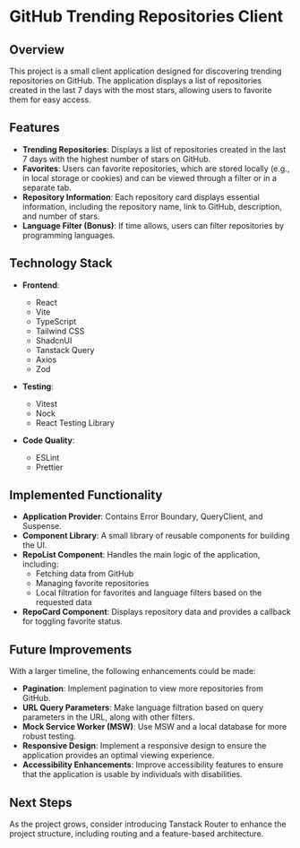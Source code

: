 # GitHub Trending Repositories Client

## Overview

This project is a small client application designed for discovering trending repositories on GitHub. The application displays a list of repositories created in the last 7 days with the most stars, allowing users to favorite them for easy access.

## Features

- **Trending Repositories**: Displays a list of repositories created in the last 7 days with the highest number of stars on GitHub.
- **Favorites**: Users can favorite repositories, which are stored locally (e.g., in local storage or cookies) and can be viewed through a filter or in a separate tab.
- **Repository Information**: Each repository card displays essential information, including the repository name, link to GitHub, description, and number of stars.
- **Language Filter (Bonus)**: If time allows, users can filter repositories by programming languages.

## Technology Stack

- **Frontend**:

  - React
  - Vite
  - TypeScript
  - Tailwind CSS
  - ShadcnUI
  - Tanstack Query
  - Axios
  - Zod

- **Testing**:

  - Vitest
  - Nock
  - React Testing Library

- **Code Quality**:
  - ESLint
  - Prettier

## Implemented Functionality

- **Application Provider**: Contains Error Boundary, QueryClient, and Suspense.
- **Component Library**: A small library of reusable components for building the UI.
- **RepoList Component**: Handles the main logic of the application, including:
  - Fetching data from GitHub
  - Managing favorite repositories
  - Local filtration for favorites and language filters based on the requested data
- **RepoCard Component**: Displays repository data and provides a callback for toggling favorite status.

## Future Improvements

With a larger timeline, the following enhancements could be made:

- **Pagination**: Implement pagination to view more repositories from GitHub.
- **URL Query Parameters**: Make language filtration based on query parameters in the URL, along with other filters.
- **Mock Service Worker (MSW)**: Use MSW and a local database for more robust testing.
- **Responsive Design**: Implement a responsive design to ensure the application provides an optimal viewing experience.
- **Accessibility Enhancements**: Improve accessibility features to ensure that the application is usable by individuals with disabilities.

## Next Steps

As the project grows, consider introducing Tanstack Router to enhance the project structure, including routing and a feature-based architecture.
